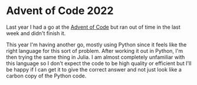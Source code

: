 # Advent of Code 2022

Last year I had a go at the [Advent of Code](https://adventofcode.com/) but ran out of time in the last week and didn't finish it.

This year I'm having another go, mostly using Python since it feels like the right language for this sort of problem.
After working it out in Python, I'm then trying the same thing in Julia. I am almost completely unfamiliar with this
language so I don't expect the code to be high quality or efficient but I'll be happy if I can get it to give the
correct answer and not just look like a carbon copy of the Python code.